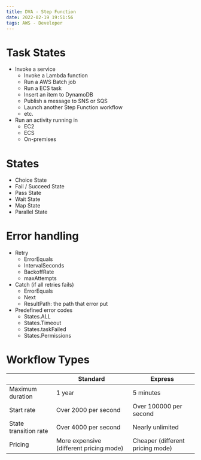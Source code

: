```yaml
---
title: DVA - Step Function
date: 2022-02-19 19:51:56
tags: AWS - Developer
---
```


# Task States

- Invoke a service
  - Invoke a Lambda function
  - Run a AWS Batch job
  - Run a ECS task
  - Insert an item to DynamoDB
  - Publish a message to SNS or SQS
  - Launch another Step Function workflow
  - etc.
- Run an activity running in
  - EC2
  - ECS
  - On-premises

# States

- Choice State
- Fail / Succeed State
- Pass State
- Wait State
- Map State
- Parallel State

# Error handling
- Retry
  - ErrorEquals
  - IntervalSeconds
  - BackoffRate
  - maxAttempts
- Catch (if all retries fails)
  - ErrorEquals
  - Next
  - ResultPath: the path that error put
- Predefined error codes
  - States.ALL
  - States.Timeout
  - States.taskFailed
  - States.Permissions

# Workflow Types

||Standard|Express|
|-|-|-|
|Maximum duration|1 year|5 minutes|
|Start rate|Over 2000 per second|Over 100000 per second
|State transition rate|Over 4000 per second|Nearly unlimited|
|Pricing|More expensive (different pricing mode)|Cheaper (different pricing mode)|
